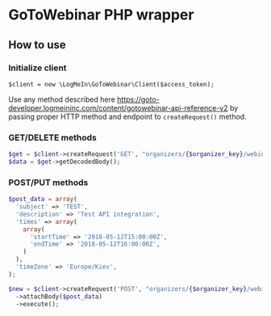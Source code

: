 # GoToWebinar PHP wrapper

## How to use

### Initialize client
`$client = new \LogMeIn\GoToWebinar\Client($access_token);`

Use any method described here https://goto-developer.logmeininc.com/content/gotowebinar-api-reference-v2
by passing proper HTTP method and endpoint to `createRequest()` method.

### GET/DELETE methods
```php
$get = $client->createRequest('GET', "organizers/{$organizer_key}/webinars")->execute();
$data = $get->getDecodedBody();
```
### POST/PUT methods
```php
$post_data = array(
  'subject' => 'TEST',
  'description' => 'Test API integration',
  'times' => array(
    array(
      'startTime' => '2018-05-12T15:00:00Z',
      'endTime' => '2018-05-12T16:00:00Z',
    )
  ),
  'timeZone' => 'Europe/Kiev',
);

$new = $client->createRequest('POST', "organizers/{$organizer_key}/webinars")
  ->attachBody($post_data)
  ->execute();
```
